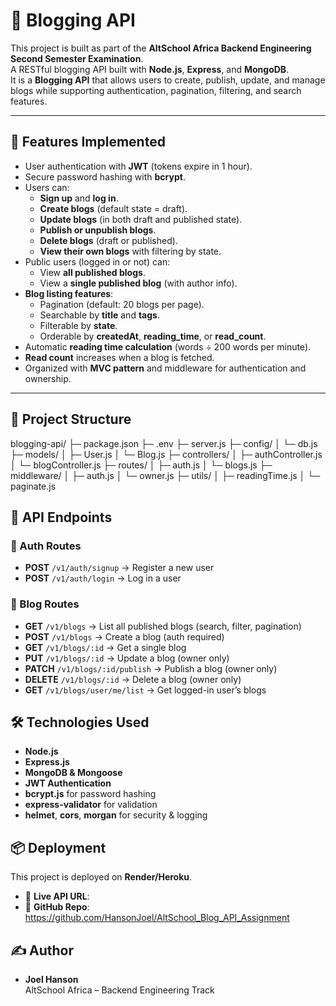 # 📝 Blogging API

This project is built as part of the **AltSchool Africa Backend Engineering Second Semester Examination**.  
A RESTful blogging API built with **Node.js**, **Express**, and **MongoDB**.  
It is a **Blogging API** that allows users to create, publish, update, and manage blogs while supporting authentication, pagination, filtering, and search features.

---

## 🚀 Features Implemented

- User authentication with **JWT** (tokens expire in 1 hour).
- Secure password hashing with **bcrypt**.
- Users can:
  - **Sign up** and **log in**.
  - **Create blogs** (default state = draft).
  - **Update blogs** (in both draft and published state).
  - **Publish or unpublish blogs**.
  - **Delete blogs** (draft or published).
  - **View their own blogs** with filtering by state.
- Public users (logged in or not) can:
  - View **all published blogs**.
  - View a **single published blog** (with author info).
- **Blog listing features**:
  - Pagination (default: 20 blogs per page).
  - Searchable by **title** and **tags**.
  - Filterable by **state**.
  - Orderable by **createdAt**, **reading_time**, or **read_count**.
- Automatic **reading time calculation** (words ÷ 200 words per minute).
- **Read count** increases when a blog is fetched.
- Organized with **MVC pattern** and middleware for authentication and ownership.

---

## 📂 Project Structure

blogging-api/
├─ package.json
├─ .env
├─ server.js
├─ config/
│ └─ db.js
├─ models/
│ ├─ User.js
│ └─ Blog.js
├─ controllers/
│ ├─ authController.js
│ └─ blogController.js
├─ routes/
│ ├─ auth.js
│ └─ blogs.js
├─ middleware/
│ ├─ auth.js
│ └─ owner.js
├─ utils/
│ ├─ readingTime.js
│ └─ paginate.js

## 📌 API Endpoints

### 🔑 Auth Routes

- **POST** `/v1/auth/signup` → Register a new user
- **POST** `/v1/auth/login` → Log in a user

### 📝 Blog Routes

- **GET** `/v1/blogs` → List all published blogs (search, filter, pagination)
- **POST** `/v1/blogs` → Create a blog (auth required)
- **GET** `/v1/blogs/:id` → Get a single blog
- **PUT** `/v1/blogs/:id` → Update a blog (owner only)
- **PATCH** `/v1/blogs/:id/publish` → Publish a blog (owner only)
- **DELETE** `/v1/blogs/:id` → Delete a blog (owner only)
- **GET** `/v1/blogs/user/me/list` → Get logged-in user’s blogs

## 🛠️ Technologies Used

- **Node.js**
- **Express.js**
- **MongoDB & Mongoose**
- **JWT Authentication**
- **bcrypt.js** for password hashing
- **express-validator** for validation
- **helmet**, **cors**, **morgan** for security & logging

## 📦 Deployment

This project is deployed on **Render/Heroku**.

- 🔗 **Live API URL**:
- 🔗 **GitHub Repo**: https://github.com/HansonJoel/AltSchool_Blog_API_Assignment

## ✍️ Author

- **Joel Hanson**  
  AltSchool Africa – Backend Engineering Track

